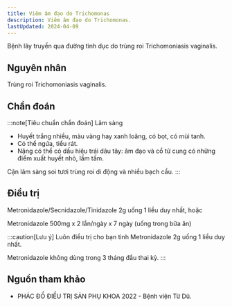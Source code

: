 ```yaml
---
title: Viêm âm đạo do Trichomonas
description: Viêm âm đạo do Trichomonas.
lastUpdated: 2024-04-09
---
```


Bệnh lây truyền qua đường tình dục do trùng roi Trichomoniasis vaginalis.

## Nguyên nhân

Trùng roi Trichomoniasis vaginalis.

## Chẩn đoán

:::note[Tiêu chuẩn chẩn đoán]
Lâm sàng

- Huyết trắng nhiều, màu vàng hay xanh loãng, có bọt, có mùi tanh.
- Có thể ngứa, tiểu rát.
- Nặng có thể có dấu hiệu trái dâu tây: âm đạo và cổ tử cung có những điểm xuất huyết nhỏ, lấm tấm.

Cận lâm sàng soi tươi trùng roi di động và nhiều bạch cầu.
:::

## Điều trị

Metronidazole/Secnidazole/Tinidazole 2g uống 1 liều duy nhất, hoặc

Metronidazole 500mg x 2 lần/ngày x 7 ngày (uống trong bữa ăn)

:::caution[Lưu ý]
Luôn điều trị cho bạn tình Metronidazole 2g uống 1 liều duy nhất.

Metronidazole không dùng trong 3 tháng đầu thai kỳ.
:::

## Nguồn tham khảo

- PHÁC ĐỒ ĐIỀU TRỊ SẢN PHỤ KHOA 2022 - Bệnh viện Từ Dũ.
